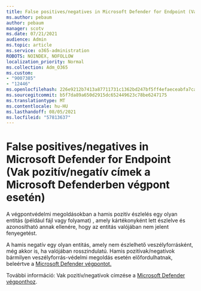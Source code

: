 ```yaml
---
title: False positives/negatives in Microsoft Defender for Endpoint (Vak pozitív/negatív címek a Microsoft Defenderben végpont esetén)
ms.author: pebaum
author: pebaum
manager: scotv
ms.date: 07/21/2021
audience: Admin
ms.topic: article
ms.service: o365-administration
ROBOTS: NOINDEX, NOFOLLOW
localization_priority: Normal
ms.collection: Adm_O365
ms.custom:
- "9007385"
- "12446"
ms.openlocfilehash: 226e9212b7413a87711731c1362bd247bf5ff4efaeceabfa7caf31d0a97b8ede
ms.sourcegitcommit: b5f7da89a650d2915dc652449623c78be6247175
ms.translationtype: MT
ms.contentlocale: hu-HU
ms.lasthandoff: 08/05/2021
ms.locfileid: "57813637"
---
```

# <a name="address-false-positivesnegatives-in-microsoft-defender-for-endpoint"></a>False positives/negatives in Microsoft Defender for Endpoint (Vak pozitív/negatív címek a Microsoft Defenderben végpont esetén)

A végpontvédelmi megoldásokban a hamis pozitív észlelés egy olyan entitás (például fájl vagy folyamat) , amely kártékonyként lett észlelve és azonosítható annak ellenére, hogy az entitás valójában nem jelent fenyegetést. 

A hamis negatív egy olyan entitás, amely nem észlelhető veszélyforrásként, még akkor is, ha valójában rosszindulatú. Hamis pozitívak/negatívok bármilyen veszélyforrás-védelmi megoldás esetén előfordulhatnak, beleértve a [Microsoft Defender végpontot.](/microsoft-365/security/defender-endpoint/microsoft-defender-endpoint)

További információ: Vak pozitív/negatívok címzése a [Microsoft Defender végponthoz](/microsoft-365/security/defender-endpoint/defender-endpoint-false-positives-negatives).
